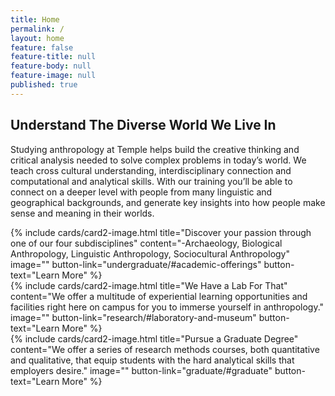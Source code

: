 ```yaml
---
title: Home
permalink: /
layout: home
feature: false
feature-title: null
feature-body: null
feature-image: null
published: true
---
```


## Understand The Diverse World We Live In

Studying anthropology at Temple helps build the creative thinking and critical analysis needed to solve complex  problems in today’s world. We teach cross cultural  understanding, interdisciplinary connection and  computational and analytical skills.  With our training you’ll be able to connect on a deeper level with people from many linguistic and geographical backgrounds, and generate key insights into how people make sense and meaning in their worlds.

<div class="row row-wide">
  <div class="col m12 l4">{% include cards/card2-image.html 
    title="Discover your passion through one of our four subdisciplines" 
    content="-Archaeology, Biological Anthropology, Linguistic Anthropology, Sociocultural Anthropology" 
    image="" 
    button-link="undergraduate/#academic-offerings" 
    button-text="Learn More" %}
  </div>
  <div class="row row-wide">
    <div class="col m12 l4">{% include cards/card2-image.html 
      title="We Have a Lab For That" 
      content="We offer a multitude of experiential learning opportunities and facilities right here on campus for you to immerse yourself in anthropology." 
      image="" 
      button-link="research/#laboratory-and-museum" 
      button-text="Learn More" %}
    </div>
    <div class="row row-wide">
      <div class="col m12 l4">{% include cards/card2-image.html 
        title="Pursue a Graduate Degree" 
        content="We offer a series of research methods courses, both quantitative and qualitative, that equip students with the hard analytical skills that employers desire." 
        image="" 
        button-link="graduate/#graduate" 
        button-text="Learn More" %}
      </div>
</div>
